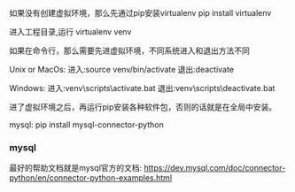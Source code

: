如果没有创建虚拟环境，那么先通过pip安装virtualenv
pip install virtualenv

进入工程目录,运行
virtualenv venv

如果在命令行，那么需要先进虚拟环境，不同系统进入和退出方法不同

Unix or MacOs:
进入:source venv/bin/activate
退出:deactivate

Windows:
进入:venv\scripts\activate.bat
退出:venv\scripts\deactivate.bat

进了虚拟环境之后，再运行pip安装各种软件包，否则的话就是在全局中安装。

mysql:
pip install mysql-connector-python


### mysql
最好的帮助文档就是mysql官方的文档: https://dev.mysql.com/doc/connector-python/en/connector-python-examples.html